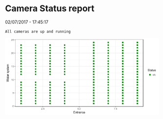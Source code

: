Camera Status report
================
02/07/2017 - 17:45:17

    All cameras are up and running

![](camreport_files/figure-markdown_github/unnamed-chunk-2-1.png)
